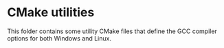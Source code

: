 # CMake utilities

This folder contains some utility CMake files that define the GCC compiler options for both Windows
and Linux.
